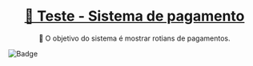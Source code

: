 <h1 align="center">
    <a href="https://www.vancouvertec.com.br">🔗 Teste - Sistema de pagamento</a>
</h1>
<p align="center">🚀 O objetivo do sistema é mostrar rotians de pagamentos.</p>

![Badge](https://img.icons8.com/stickers/100/000000/cash-in-hand.png?style=for-the-badge&logo=ghost)
